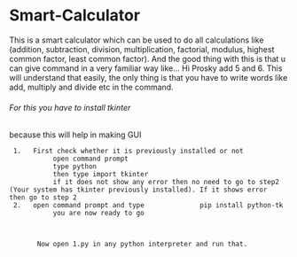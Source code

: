 # Smart-Calculator
 This is a smart calculator which can be used to do all calculations like (addition, subtraction, division, multiplication, factorial, modulus, highest common factor, least common factor). And the good thing with this is that u can give command in a very familiar way like... Hi Prosky add 5 and 6. This will understand that easily, the only thing is that you have to write words like add, multiply and divide etc in the command.

######   For this you have to install tkinter 
because this will help in making GUI
  
  
     1.   First check whether it is previously installed or not
               open command prompt
               type python
               then type import tkinter
               if it does not show any error then no need to go to step2 (Your system has tkinter previously installed). If it shows error                then go to step 2
     2.   open command prompt and type              pip install python-tk
               you are now ready to go
               
               
               
           Now open 1.py in any python interpreter and run that.
